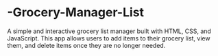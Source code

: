 # -Grocery-Manager-List
A simple and interactive grocery list manager built with HTML, CSS, and JavaScript. This app allows users to add items to their grocery list, view them, and delete items once they are no longer needed.
